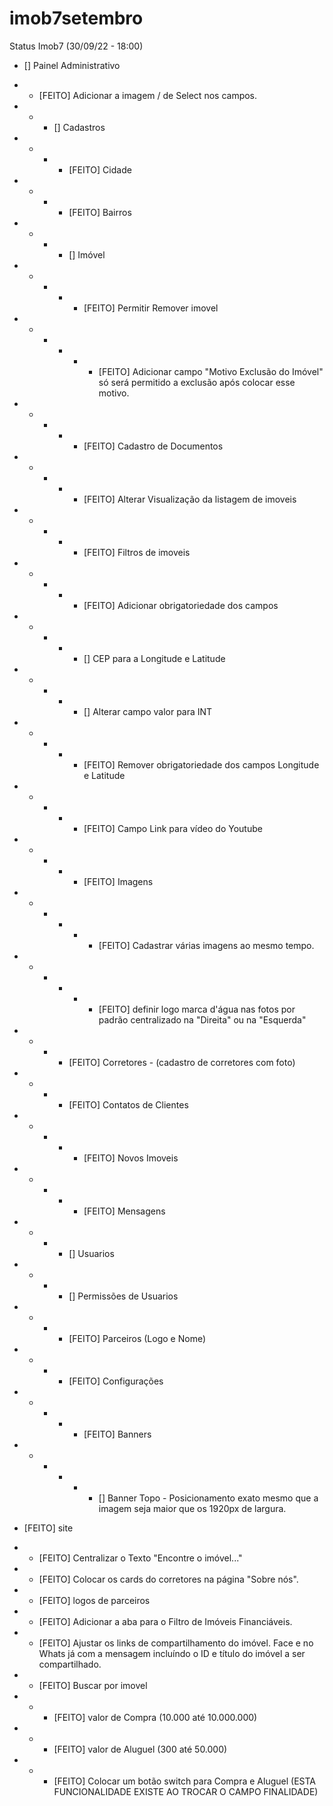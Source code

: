 # imob7setembro

Status Imob7
(30/09/22 - 18:00)

- [] Painel Administrativo
- - [FEITO] Adicionar a imagem \/ de Select nos campos.
- - - [] Cadastros
- - - - [FEITO] Cidade
- - - - [FEITO] Bairros
- - - - [] Imóvel
- - - - - [FEITO] Permitir Remover imovel
- - - - - - [FEITO] Adicionar campo "Motivo Exclusão do Imóvel" só será permitido a exclusão após colocar esse motivo.
- - - - - [FEITO] Cadastro de Documentos
- - - - - [FEITO] Alterar Visualização da listagem de imoveis
- - - - - [FEITO] Filtros de imoveis
- - - - - [FEITO] Adicionar obrigatoriedade dos campos
- - - - - [] CEP para a Longitude e Latitude
- - - - - [] Alterar campo valor para INT
- - - - - [FEITO] Remover obrigatoriedade dos campos Longitude e Latitude
- - - - - [FEITO] Campo Link para vídeo do Youtube
- - - - - [FEITO] Imagens
- - - - - - [FEITO] Cadastrar várias imagens ao mesmo tempo.
- - - - - - [FEITO] definir logo marca d'água nas fotos por padrão centralizado na "Direita" ou na "Esquerda"
- - - - [FEITO] Corretores - (cadastro de corretores com foto)
- - - - [FEITO] Contatos de Clientes
- - - - - [FEITO] Novos Imoveis
- - - - - [FEITO] Mensagens
- - - - [] Usuarios
- - - - [] Permissões de Usuarios
- - - - [FEITO] Parceiros (Logo e Nome)
- - - - [FEITO] Configurações
- - - - - [FEITO] Banners
- - - - - - [] Banner Topo - Posicionamento exato mesmo que a imagem seja maior que os 1920px de largura.

- [FEITO] site
- - [FEITO] Centralizar o Texto "Encontre o imóvel..."
- - [FEITO] Colocar os cards do corretores na página "Sobre nós".
- - [FEITO] logos de parceiros
- - [FEITO] Adicionar a aba para o Filtro de Imóveis Financiáveis.
- - [FEITO] Ajustar os links de compartilhamento do imóvel. Face e no Whats já com a mensagem incluíndo o ID e título do imóvel a ser compartilhado.
- - [FEITO] Buscar por imovel
- - - [FEITO] valor de Compra (10.000 até 10.000.000)
- - - [FEITO] valor de Aluguel (300 até 50.000)
- - - [FEITO] Colocar um botão switch para Compra e Aluguel (ESTA FUNCIONALIDADE EXISTE AO TROCAR O CAMPO FINALIDADE)
